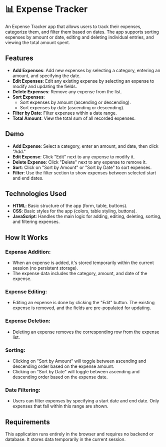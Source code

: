 # 📊 Expense Tracker

An Expense Tracker app that allows users to track their expenses, categorize them, and filter them based on dates. The app supports sorting expenses by amount or date, editing and deleting individual entries, and viewing the total amount spent.

## Features

- **Add Expenses**: Add new expenses by selecting a category, entering an amount, and specifying the date.
- **Edit Expenses**: Edit any existing expense by selecting an expense to modify and updating the fields.
- **Delete Expenses**: Remove any expense from the list.
- **Sort Expenses**:
  - Sort expenses by amount (ascending or descending).
  - Sort expenses by date (ascending or descending).
- **Filter by Date**: Filter expenses within a date range.
- **Total Amount**: View the total sum of all recorded expenses.

## Demo

- **Add Expense**: Select a category, enter an amount, and date, then click "Add."
- **Edit Expense**: Click "Edit" next to any expense to modify it.
- **Delete Expense**: Click "Delete" next to any expense to remove it.
- **Sort**: Click on "Sort by Amount" or "Sort by Date" to sort expenses.
- **Filter**: Use the filter section to show expenses between selected start and end dates.

## Technologies Used

- **HTML**: Basic structure of the app (form, table, buttons).
- **CSS**: Basic styles for the app (colors, table styling, buttons).
- **JavaScript**: Handles the main logic for adding, editing, deleting, sorting, and filtering expenses.

## How It Works

### Expense Addition:
- When an expense is added, it's stored temporarily within the current session (no persistent storage).
- The expense data includes the category, amount, and date of the expense.

### Expense Editing:
- Editing an expense is done by clicking the "Edit" button. The existing expense is removed, and the fields are pre-populated for updating.

### Expense Deletion:
- Deleting an expense removes the corresponding row from the expense list.

### Sorting:
- Clicking on "Sort by Amount" will toggle between ascending and descending order based on the expense amount.
- Clicking on "Sort by Date" will toggle between ascending and descending order based on the expense date.

### Date Filtering:
- Users can filter expenses by specifying a start date and end date. Only expenses that fall within this range are shown.

## Requirements

This application runs entirely in the browser and requires no backend or database. It stores data temporarily in the current session.
